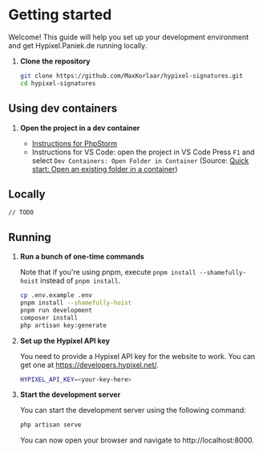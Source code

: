 # Getting started

Welcome! This guide will help you set up your development environment and get Hypixel.Paniek.de running locally.

1. **Clone the repository**

   ```sh
   git clone https://github.com/MaxKorlaar/hypixel-signatures.git
   cd hypixel-signatures
   ```

## Using dev containers

1. **Open the project in a dev container**

   - [Instructions for PhpStorm](https://www.jetbrains.com/help/phpstorm/connect-to-devcontainer.html)
   - Instructions for VS Code: open the project in VS Code Press `F1` and select `Dev Containers: Open Folder in Container` (Source: [Quick start: Open an existing folder in a container](https://code.visualstudio.com/docs/devcontainers/containers#_quick-start-open-an-existing-folder-in-a-container))

## Locally

`// TODO`

## Running

1. **Run a bunch of one-time commands**

   Note that if you're using pnpm, execute `pnpm install --shamefully-hoist` instead of `pnpm install`.

   ```sh
   cp .env.example .env
   pnpm install --shamefully-hoist
   pnpm run development
   composer install
   php artisan key:generate
   ```
2. **Set up the Hypixel API key**

   You need to provide a Hypixel API key for the website to work. You can get one at https://developers.hypixel.net/.

   ```sh
   HYPIXEL_API_KEY=<your-key-here>
   ```

3. **Start the development server**

   You can start the development server using the following command:

   ```sh
   php artisan serve
   ```

   You can now open your browser and navigate to http://localhost:8000.
